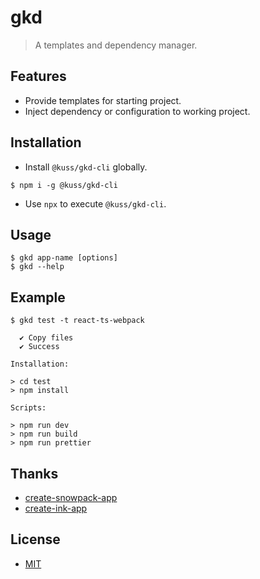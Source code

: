 # gkd

> A templates and dependency manager.

## Features

- Provide templates for starting project.
- Inject dependency or configuration to working project.

## Installation

- Install `@kuss/gkd-cli` globally.
```console
$ npm i -g @kuss/gkd-cli
```

- Use `npx` to execute `@kuss/gkd-cli`.

## Usage

```console
$ gkd app-name [options]
$ gkd --help
```

## Example

```console
$ gkd test -t react-ts-webpack

  ✔ Copy files
  ✔ Success

Installation:

> cd test
> npm install

Scripts:

> npm run dev
> npm run build
> npm run prettier
```

## Thanks

- [create-snowpack-app](https://github.com/pikapkg/create-snowpack-app)
- [create-ink-app](https://github.com/vadimdemedes/create-ink-app)

## License

- [MIT](LICENSE)
